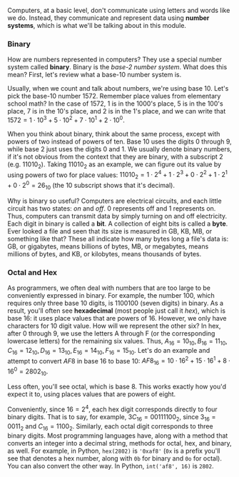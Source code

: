 Computers, at a basic level, don't communicate using letters and words like we do. Instead, they communicate and represent data using **number systems**, which is what we'll be talking about in this module.

### Binary

How are numbers represented in computers? They use a special number system called **binary**. Binary is the *base-2 number system*. What does this mean? First, let's review what a base-10 number system is.

Usually, when we count and talk about numbers, we're using base 10. Let's pick the base-10 number $1572$. Remember place values from elementary school math? In the case of $1572$, $1$ is in the $1000$'s place, $5$ is in the $100$'s place, $7$ is in the $10$'s place, and $2$ is in the $1$'s place, and we can write that $1572 = 1 \cdot 10^3 + 5 \cdot 10^2 + 7 \cdot 10^1 + 2 \cdot 10^0$.

When you think about binary, think about the same process, except with powers of two instead of powers of ten. Base 10 uses the digits 0 through 9, while base 2 just uses the digits 0 and 1. We usually denote binary numbers, if it's not obvious from the context that they are binary, with a subscript 2 (e.g. $11010_2$). Taking $11010_2$ as an example, we can figure out its value by using powers of two for place values: $11010_2 = 1 \cdot 2^4 + 1 \cdot 2^3 + 0 \cdot 2^2 + 1 \cdot 2^1 + 0 \cdot 2^0 = 26_{10}$ (the 10 subscript shows that it's decimal).

Why is binary so useful? Computers are electrical circuits, and each little circuit has two states: *on* and *off*. 0 represents off and 1 represents on. Thus, computers can transmit data by simply turning on and off electricity. Each digit in binary is called a **bit**. A collection of eight bits is called a **byte**. Ever looked a file and seen that its size is measured in GB, KB, MB, or something like that? These all indicate how many bytes long a file's data is: GB, or gigabytes, means billions of bytes, MB, or megabytes, means millions of bytes, and KB, or kilobytes, means thousands of bytes.

### Octal and Hex

As programmers, we often deal with numbers that are too large to be conveniently expressed in binary. For example, the number 100, which requires only three base 10 digits, is 1100100 (seven digits) in binary. As a result, you'll often see **hexadecimal** (most people just call it *hex*), which is base 16: it uses place values that are powers of 16. However, we only have characters for 10 digit value. How will we represent the other six? In hex, after 0 through 9, we use the letters A through F (or the corresponding lowercase letters) for the remaining six values. Thus, $A_{16} = 10_{10}, B_{16} = 11_{10}, C_{16} = 12_{10}, D_{16} = 13_{10}, E_{16} = 14_{10}, F_{16} = 15_{10}$. Let's do an example and attempt to convert $AF8$ in base 16 to base 10: $AF8_{16} = 10 \cdot 16^2 + 15 \cdot 16^1 + 8 \cdot 16^0 = 2802_{10}$.

Less often, you'll see octal, which is base 8. This works exactly how you'd expect it to, using places values that are powers of eight.

Conveniently, since $16=2^4$, each hex digit corresponds directly to four binary digits. That is to say, for example, $3C_{16} = 00111100_2$, since $3_{16} = 0011_2$ and $C_{16} = 1100_2$. Similarly, each octal digit corresponds to three binary digits. Most programming languages have, along with a method that converts an integer into a decimal string, methods for octal, hex, and binary, as well. For example, in Python, `hex(2802)` is `'0xaf8'` (`0x` is a prefix you'll see that denotes a hex number, along with `0b` for binary and `0o` for octal). You can also convert the other way. In Python, `int('af8', 16)` is `2802`.